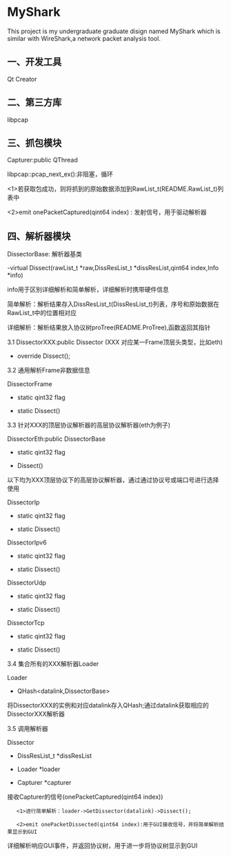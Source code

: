 # MyShark
This project is my undergraduate graduate disign named MyShark which is similar with WireShark,a network packet analysis tool.

## 一、开发工具

Qt Creator

## 二、第三方库

libpcap

## 三、抓包模块

Capturer:public QThread

libpcap::pcap_next_ex():非阻塞，循环

   <1>若获取包成功，则将抓到的原始数据添加到RawList_t(README.RawList_t)列表中

   <2>emit onePacketCaptured(qint64 index) : 发射信号，用于驱动解析器
	
## 四、解析器模块

DissectorBase: 解析器基类

   -virtual Dissect(rawList_t *raw,DissResList_t *dissResList,qint64 index,Info *info)
   
   info用于区别详细解析和简单解析，详细解析时携带硬件信息
   
   简单解析：解析结果存入DissResList_t(DissResList_t)列表，序号和原始数据在RawList_t中的位置相对应
   
   详细解析：解析结果放入协议树proTree(README.ProTree),函数返回其指针
   
3.1 DissectorXXX:public Dissector (XXX 对应某一Frame顶层头类型，比如eth)

   - override Dissect();		    

3.2 通用解析Frame非数据信息

DissectorFrame

   - static qint32 flag
   
   - static Dissect()

3.3 针对XXX的顶层协议解析器的高层协议解析器(eth为例子)

DissectorEth:public DissectorBase

   - static qint32 flag
   
   - Dissect()
   
以下均为XXX顶层协议下的高层协议解析器，通过通过协议号或端口号进行选择使用

DissectorIp

   - static qint32 flag
   
   - static Dissect()
   
DissectorIpv6

   - static qint32 flag
   
   - static Dissect()
   
DissectorUdp

   - static qint32 flag
   
   - static Dissect()
   
DissectorTcp

   - static qint32 flag
   
   - static Dissect()
   

3.4 集合所有的XXX解析器Loader

Loader

   - QHash<datalink,DissectorBase>
   
   将DissectorXXX的实例和对应datalink存入QHash;通过datalink获取相应的DissectorXXX解析器

3.5 调用解析器

Dissector

   - DissResList_t *dissResList
   
   - Loader *loader
   
   - Capturer *capturer
   
   接收Capturer的信号(onePacketCaptured(qint64 index))

       <1>进行简单解析：loader->GetDissector(datalink)->Dissect();
   
       <2>emit onePacketDissected(qint64 index):用于GUI接收信号，并将简单解析结果显示到GUI
   
   详细解析响应GUI事件，并返回协议树，用于进一步将协议树显示到GUI

   